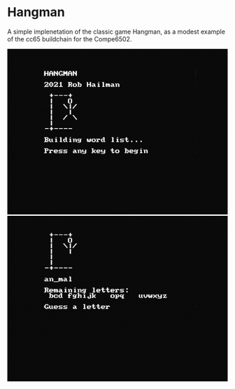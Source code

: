 # Hangman

A simple implenetation of the classic game Hangman, as a modest example of the cc65 buildchain for the Compe6502.

![](img/hangman_1.jpg)
![](img/hangman_2.jpg)
